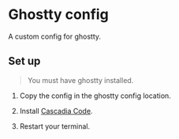 # Ghostty config

A custom config for ghostty.

## Set up

> You must have ghostty installed.

1. Copy the config in the ghostty config location.

2. Install [Cascadia Code](https://formulae.brew.sh/cask/font-cascadia-code#default).

3. Restart your terminal.
